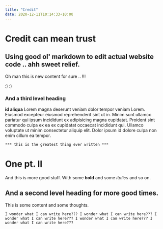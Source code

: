 ```yaml
---
title: "Credit"
date: 2020-12-11T10:14:33+10:00
---
```


# Credit can mean trust

## Using good ol' markdown to edit actual website code .. ahh sweet relief.

Oh man this is new content for sure .. !!!

:) :)

### And a third level heading


 **id aliqua** Lorem magna deserunt veniam dolor tempor veniam Lorem. Eiusmod excepteur eiusmod reprehenderit sint ut in. Minim sunt ullamco pariatur qui ipsum incididunt ex adipisicing magna cupidatat. Proident sint commodo culpa ex ea ex cupidatat occaecat incididunt qui. Ullamco voluptate ut minim consectetur aliquip elit. Dolor ipsum id dolore culpa non enim cillum ea tempor.


```
*** this is the greatest thing ever written ***
```

# One pt. II

And this is more good stuff. With some **bold** and some _italics_ and so on.

## And a second level heading for more good times.

This is some content and some thoughts.



```
I wonder what I can write here??? I wonder what I can write here??? I wonder what I can write here??? I wonder what I can write here??? I wonder what I can write here???
```

